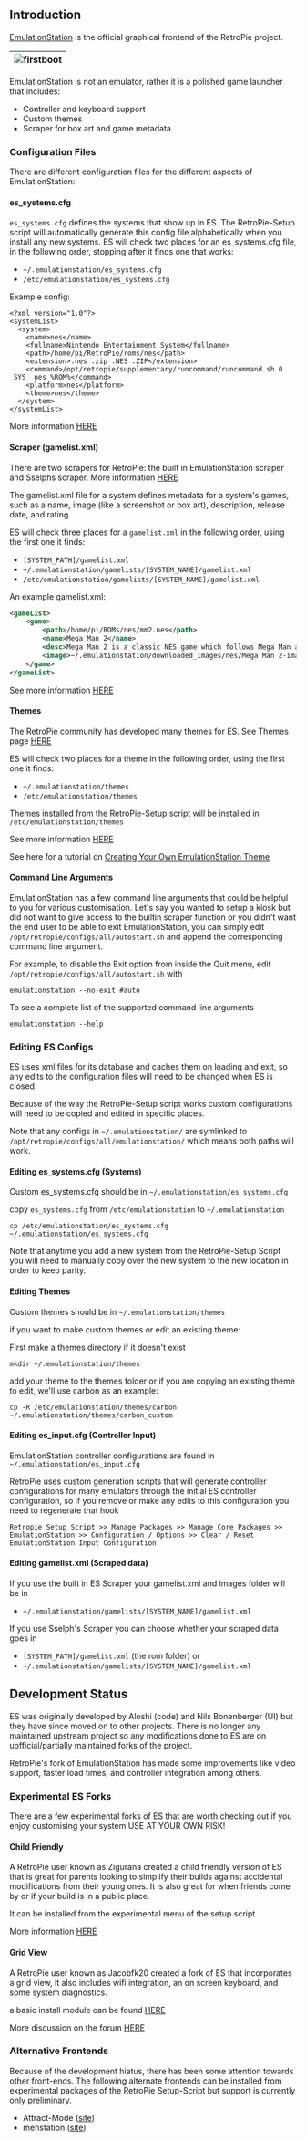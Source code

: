 ## Introduction

[EmulationStation](http://emulationstation.org/) is the official graphical frontend of the RetroPie project. 

| ![firstboot](https://cloud.githubusercontent.com/assets/10035308/16217874/c6bbdb3a-3734-11e6-998f-8cc714a320ce.png)|
| :---: | 

EmulationStation is not an emulator, rather it is a polished game launcher that includes:

- Controller and keyboard support
- Custom themes
- Scraper for box art and game metadata

### Configuration Files

There are different configuration files for the different aspects of EmulationStation:

#### es_systems.cfg

`es_systems.cfg` defines the systems that show up in ES. The RetroPie-Setup script will automatically generate this config file alphabetically when you install any new systems. ES will check two places for an es_systems.cfg file, in the following order, stopping after it finds one that works:

- `~/.emulationstation/es_systems.cfg`
- `/etc/emulationstation/es_systems.cfg`

Example config:

```
<?xml version="1.0"?>
<systemList>
  <system>
    <name>nes</name>
    <fullname>Nintendo Entertainment System</fullname>
    <path>/home/pi/RetroPie/roms/nes</path>
    <extension>.nes .zip .NES .ZIP</extension>
    <command>/opt/retropie/supplementary/runcommand/runcommand.sh 0 _SYS_ nes %ROM%</command>
    <platform>nes</platform>
    <theme>nes</theme>
  </system>
</systemList>
```

More information [HERE](https://github.com/Aloshi/EmulationStation/blob/master/README.md#writing-an-es_systemscfg)

#### Scraper (gamelist.xml)

There are two scrapers for RetroPie: the built in EmulationStation scraper and Sselphs scraper. More information [HERE](Scraper)

The gamelist.xml file for a system defines metadata for a system's games, such as a name, image (like a screenshot or box art), description, release date, and rating.

ES will check three places for a `gamelist.xml` in the following order, using the first one it finds:

- `[SYSTEM_PATH]/gamelist.xml`
- `~/.emulationstation/gamelists/[SYSTEM_NAME]/gamelist.xml`
- `/etc/emulationstation/gamelists/[SYSTEM_NAME]/gamelist.xml`

An example gamelist.xml:
```xml
<gameList>
	<game>
		<path>/home/pi/ROMs/nes/mm2.nes</path>
		<name>Mega Man 2</name>
		<desc>Mega Man 2 is a classic NES game which follows Mega Man as he murders eight robot masters in cold blood.</desc>
		<image>~/.emulationstation/downloaded_images/nes/Mega Man 2-image.png</image>
	</game>
</gameList>
```

See more information [HERE](https://github.com/Aloshi/EmulationStation#gamelistxml)

#### Themes

The RetroPie community has developed many themes for ES. See Themes page [HERE](themes)

ES will check two places for a theme in the following order, using the first one it finds:

- `~/.emulationstation/themes`
- `/etc/emulationstation/themes`

Themes installed from the RetroPie-Setup script will be installed in `/etc/emulationstation/themes`

See more information [HERE](https://github.com/Aloshi/EmulationStation#themes)

See here for a tutorial on [Creating Your Own EmulationStation Theme](Creating-Your-Own-EmulationStation-Theme)

#### Command Line Arguments

EmulationStation has a few command line arguments that could be helpful to you for various customisation.  Let's say you wanted to setup a kiosk but did not want to give access to the builtin scraper function or you didn't want the end user to be able to exit EmulationStation, you can simply edit `/opt/retropie/configs/all/autostart.sh` and append the corresponding command line argument.

For example, to disable the Exit option from inside the Quit menu, edit `/opt/retropie/configs/all/autostart.sh` with
```
emulationstation --no-exit #auto
```

To see a complete list of the supported command line arguments
```
emulationstation --help
```

### Editing ES Configs

ES uses xml files for its database and caches them on loading and exit, so any edits to the configuration files will need to be changed when ES is closed.

Because of the way the RetroPie-Setup script works custom configurations will need to be copied and edited in specific places.

Note that any configs in `~/.emulationstation/` are symlinked to `/opt/retropie/configs/all/emulationstation/` which means both paths will work.

#### Editing es_systems.cfg (Systems)

Custom es_systems.cfg should be in `~/.emulationstation/es_systems.cfg`

copy `es_systems.cfg` from `/etc/emulationstation` to `~/.emulationstation`

```
cp /etc/emulationstation/es_systems.cfg ~/.emulationstation/es_systems.cfg
```

Note that anytime you add a new system from the RetroPie-Setup Script you will need to manually copy over the new system to the new location in order to keep parity.

#### Editing Themes

Custom themes should be in `~/.emulationstation/themes`

if you want to make custom themes or edit an existing theme:

First make a themes directory if it doesn't exist

```
mkdir ~/.emulationstation/themes
```

add your theme to the themes folder or if you are copying an existing theme to edit, we'll use carbon as an example:

```
cp -R /etc/emulationstation/themes/carbon ~/.emulationstation/themes/carbon_custom
```

#### Editing es_input.cfg (Controller Input)

EmulationStation controller configurations are found in `~/.emulationstation/es_input.cfg`

RetroPie uses custom generation scripts that will generate controller configurations for many emulators through the initial ES controller configuration, so if you remove or make any edits to this configuration you need to regenerate that hook 

```
Retropie Setup Script >> Manage Packages >> Manage Core Packages >> EmulationStation >> Configuration / Options >> Clear / Reset EmulationStation Input Configuration 
```

#### Editing gamelist.xml (Scraped data)

If you use the built in ES Scraper your gamelist.xml and images folder will be in 

- `~/.emulationstation/gamelists/[SYSTEM_NAME]/gamelist.xml`

If you use Sselph's Scraper you can choose whether your scraped data goes in 

- `[SYSTEM_PATH]/gamelist.xml` (the rom folder) or
- `~/.emulationstation/gamelists/[SYSTEM_NAME]/gamelist.xml`

## Development Status

ES was originally developed by Aloshi (code) and Nils Bonenberger (UI) but they have since moved on to other projects. There is no longer any maintained upstream project so any modifications done to ES are on uofficial/partially maintained forks of the project. 

RetroPie's fork of EmulationStation has made some improvements like video support, faster load times, and controller integration among others.  


### Experimental ES Forks

There are a few experimental forks of ES that are worth checking out if you enjoy customising your system USE AT YOUR OWN RISK!

#### Child Friendly 

A RetroPie user known as Zigurana created a child friendly version of ES that is great for parents looking to simplify their builds against accidental modifications from their young ones. It is also great for when friends come by or if your build is in a public place.

It can be installed from the experimental menu of the setup script

More information [HERE](Child-friendly-EmulationStation)

#### Grid View 

A RetroPie user known as Jacobfk20 created a fork of ES that incorporates a grid view, it also includes wifi integration, an on screen keyboard, and some system diagnostics.

a basic install module can be found [HERE](https://gist.github.com/PokeEngineer/e319fbe347f2da23239e2eefbe93c5a8)

More discussion on the forum [HERE](https://retropie.org.uk/forum/topic/3121/emulationstation-mod)

### Alternative Frontends

Because of the development hiatus, there has been some attention towards other front-ends. The following alternate frontends can be installed from experimental packages of the RetroPie Setup-Script but support is currently only preliminary.

-  Attract-Mode ([site](http://attractmode.org/)) 
-  mehstation ([site](https://remy.io/mehstation))
